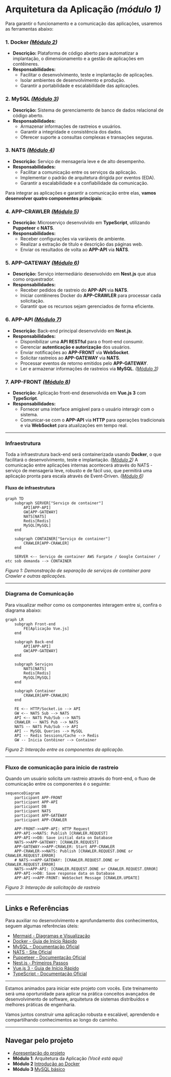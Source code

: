 # Arquitetura da Aplicação *(módulo 1)*

Para garantir o funcionamento e a comunicação das aplicações, usaremos as ferramentas abaixo: 

### 1. Docker *([Módulo 2](../dia2/README.md))*

- **Descrição:** Plataforma de código aberto para automatizar a implantação, o dimensionamento e a gestão de aplicações em contêineres.
- **Responsabilidades:**
  - Facilitar o desenvolvimento, teste e implantação de aplicações.
  - Isolar ambientes de desenvolvimento e produção.
  - Garantir a portabilidade e escalabilidade das aplicações.

### 2. MySQL *([Módulo 3](../dia3/README.md))*

- **Descrição:** Sistema de gerenciamento de banco de dados relacional de código aberto.
- **Responsabilidades:**
  - Armazenar informações de rastreios e usuários.
  - Garantir a integridade e consistência dos dados.
  - Oferecer suporte a consultas complexas e transações seguras.

### 3. NATS *([Módulo 4](../dia4/README.md))*

- **Descrição:** Serviço de mensageria leve e de alto desempenho.
- **Responsabilidades:**
  - Facilitar a comunicação entre os serviços da aplicação.
  - Implementar o padrão de arquitetura dirigida por eventos (EDA).
  - Garantir a escalabilidade e a confiabilidade da comunicação.

Para integrar as aplicações e garantir a comunicação entre elas, **vamos desenvolver quatro componentes principais**:

### 4. APP-CRAWLER *([Módulo 5](../dia5/README.md))*

- **Descrição:** Microserviço desenvolvido em **TypeScript**, utilizando **Puppeteer** e **NATS**.
- **Responsabilidades:**
  - Receber configurações via variáveis de ambiente.
  - Realizar a extração de título e descrição das páginas web.
  - Enviar os resultados de volta ao **APP-API** via **NATS**.

### 5. APP-GATEWAY *([Módulo 6](../dia6/README.md))*

- **Descrição:** Serviço intermediário desenvolvido em **Nest.js** que atua como orquestrador.
- **Responsabilidades:**
  - Receber pedidos de rastreio do **APP-API** via **NATS**.
  - Iniciar contêineres Docker do **APP-CRAWLER** para processar cada solicitação.
  - Garantir que os recursos sejam gerenciados de forma eficiente.

### 6. APP-API *([Módulo 7](../dia7/README.md))*

- **Descrição:** Back-end principal desenvolvido em **Nest.js**.
- **Responsabilidades:**
  - Disponibilizar uma **API RESTful** para o front-end consumir.
  - Gerenciar **autenticação e autorização** dos usuários.
  - Enviar notificações ao **APP-FRONT** via **WebSocket**.
  - Solicitar rastreios ao **APP-GATEWAY** via **NATS**.
  - Processar eventos de retorno emitidos pelo **APP-GATEWAY**.
  - Ler e armazenar informações de rastreios via **MySQL**. *([Módulo 3](../dia3/README.md))*

### 7. APP-FRONT *([Módulo 8](../dia8/README.md))*

- **Descrição:** Aplicação front-end desenvolvida em **Vue.js 3** com **TypeScript**.
- **Responsabilidades:**
  - Fornecer uma interface amigável para o usuário interagir com o sistema.
  - Comunicar-se com o **APP-API** via **HTTP** para operações tradicionais e via **WebSocket** para atualizações em tempo real.

---

### Infraestrutura

Toda a infraestrutura back-end será containerizada usando **Docker**, o que facilitará o desenvolvimento, teste e implantação. *([Módulo 2](../dia2/README.md))*
A comunicação entre aplicações internas acontecerá através do NATS - serviço de mensageria leve, robusto e de fácil uso, que permitirá uma aplicação pronta para escala através de Event-Driven. *([Módulo 6](../dia6/README.md))*

#### Fluxo de infraestrutura 

```mermaid
graph TD
    subgraph SERVER["Serviço de container"]
        API[APP-API]
        GW[APP-GATEWAY]
        NATS[NATS]
        Redis[Redis]
        MySQL[MySQL]
    end

    subgraph CONTAINER["Serviço de container"]
        CRAWLER[APP-CRAWLER]
    end

    SERVER <-- Serviço de container AWS Fargate / Google Container / etc sob demanda --> CONTAINER
```
*Figura 1: Demonstração de separação de serviços de container para Crawler e outras aplicações.*

---

### Diagrama de Comunicação

Para visualizar melhor como os componentes interagem entre si, confira o diagrama abaixo:

```mermaid
graph LR
    subgraph Front-end
        FE[Aplicação Vue.js]
    end

    subgraph Back-end
        API[APP-API]
        GW[APP-GATEWAY]
    end

    subgraph Serviços
        NATS[NATS]
        Redis[Redis]
        MySQL[MySQL]
    end

    subgraph Container
        CRAWLER[APP-CRAWLER]
    end

    FE <-- HTTP/Socket.io --> API
    GW <-- NATS Sub --> NATS
    API <-- NATS Pub/Sub --> NATS
    CRAWLER -- NATS Pub --> NATS
    NATS -- NATS Pub/Sub --> API
    API -- MySQL Queries --> MySQL
    API -- Redis Sessions/Cache --> Redis
    GW -- Inicia Contêiner --> Container
```
*Figura 2: Interação entre os componentes da aplicação.*

---

### Fluxo de comunicação para início de rastreio

Quando um usuário solicita um rastreio através do front-end, o fluxo de comunicação entre os componentes é o seguinte:

```mermaid 
sequenceDiagram
    participant APP-FRONT
    participant APP-API
    participant DB
    participant NATS
    participant APP-GATEWAY
    participant APP-CRAWLER
    
    APP-FRONT->>APP-API: HTTP Request
    APP-API->>NATS: Publish [CRAWLER.REQUEST]
    APP-API->>DB: Save initial data on Database
    NATS->>APP-GATEWAY: [CRAWLER.REQUEST]
    APP-GATEWAY->>APP-CRAWLER: Start APP-CRAWLER
    APP-CRAWLER->>NATS: Publish [CRAWLER.REQUEST.DONE or CRAWLER.REQUEST.ERROR]
    # NATS->>APP-GATEWAY: [CRAWLER.REQUEST.DONE or CRAWLER.REQUEST.ERROR]
    NATS->>APP-API: [CRAWLER.REQUEST.DONE or CRAWLER.REQUEST.ERROR]
    APP-API->>DB: Save response data on Database
    APP-API->>APP-FRONT: WebSocket Message [CRAWLER.UPDATE]
```
*Figura 3: Interação de solicitação de rastreio*

---

## Links e Referências

Para auxiliar no desenvolvimento e aprofundamento dos conhecimentos, seguem algumas referências úteis:

- [Mermaid - Diagramas e Visualização](https://mermaid.js.org/intro/)
- [Docker - Guia de Início Rápido](https://docs.docker.com/get-started/)
- [MySQL - Documentação Oficial](https://dev.mysql.com/doc/)
- [NATS - Site Oficial](https://nats.io/)
- [Puppeteer - Documentação Oficial](https://pptr.dev/)
- [Nest.js - Primeiros Passos](https://docs.nestjs.com/first-steps)
- [Vue.js 3 - Guia de Início Rápido](https://vuejs.org/guide/quick-start)
- [TypeScript - Documentação Oficial](https://www.typescriptlang.org/docs/)

---

Estamos animados para iniciar este projeto com vocês. Este treinamento será uma oportunidade para aplicar na prática conceitos avançados de desenvolvimento de software, arquitetura de sistemas distribuídos e melhores práticas de engenharia.

Vamos juntos construir uma aplicação robusta e escalável, aprendendo e compartilhando conhecimentos ao longo do caminho.

---

## Navegar pelo projeto
- [Apresentação do projeto](../README.md)
- **Módulo 1**: Arquitetura da Aplicação *(Você está aqui)*
- **Módulo 2** [Introdução ao Docker](../dia2/README.md)
- **Módulo 3** [MySQL básico](./dia3/README.md)